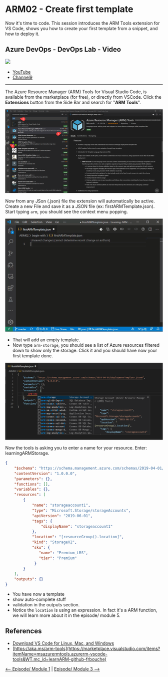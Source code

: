 # ARM02 - Create first template

Now it's time to code. This session introduces the ARM Tools extension for VS Code, shows you how to create your first template from a snippet, and how to deploy it.

## Azure DevOps - DevOps Lab - Video

[<img src="https://img.youtube.com/vi/YqoiR5HDhSo/maxresdefault.jpg" width="50%">](https://youtu.be/YqoiR5HDhSo)
- [YouTube](https://youtu.be/YqoiR5HDhSo)
- [Channel9](https://channel9.msdn.com/Shows/DevOps-Lab/Demystifying-ARM-Templates-Creating-Your-First-Template)


---


The Azure Resource Manager (ARM) Tools for Visual Studio Code, is available from the marketplace (for free), or directly from VSCode. Click the **Extensions** button from the Side Bar and search for "**ARM Tools**".

![Visual Studio extension][extension] 

Now from any JSon (.json) file the extension will automatically be active. Create a new File and save it as a JSON file (ex: firstARMTemplate.json). Start typing `arm`, you should see the context menu popping.

![Create an ARM template][skeleton]

- That will add an empty template.
- Now type `arm-storage`, you should see a list of Azure resources filtered down to show only the storage. Click it and you should have now your first template done.

![armStorage][armStorage]

Now the tools is asking you to enter a name for your resource. Enter: learningARMStorage.

```json
{
    "$schema": "https://schema.management.azure.com/schemas/2019-04-01/deploymentTemplate.json#",
    "contentVersion": "1.0.0.0",
    "parameters": {},
    "functions": [],
    "variables": {},
    "resources": [
        {
            "name": "storageaccount1",
            "type": "Microsoft.Storage/storageAccounts",
            "apiVersion": "2019-06-01",
            "tags": {
                "displayName": "storageaccount1"
            },
            "location": "[resourceGroup().location]",
            "kind": "StorageV2",
            "sku": {
               "name": "Premium_LRS",
               "tier": "Premium"
             }
        }
    ],
    "outputs": {}
}
```

- You have now a template
- show auto-complete stuff
- validation in the outputs section.
- Notice the `location` is using an expression. In fact it's a ARM function, we will learn more about it in the episode/ module 5.

## References

- [Download VS Code for Linux, Mac, and Windows](https://code.visualstudio.com/Download?WT.mc_id=learnARM-github-frbouche)
- [https://aka.ms/arm-tools](https://marketplace.visualstudio.com/items?itemName=msazurermtools.azurerm-vscode-tools&WT.mc_id=learnARM-github-frbouche)


[extension]:  medias/extension.png
[skeleton]:  medias/skeleton.gif
[armStorage]:  medias/arm-storage.png


[<-- Episode/ Module 1](../ARM01/README.md) | [Episode/ Module 3 -->](../ARM03/README.md)
